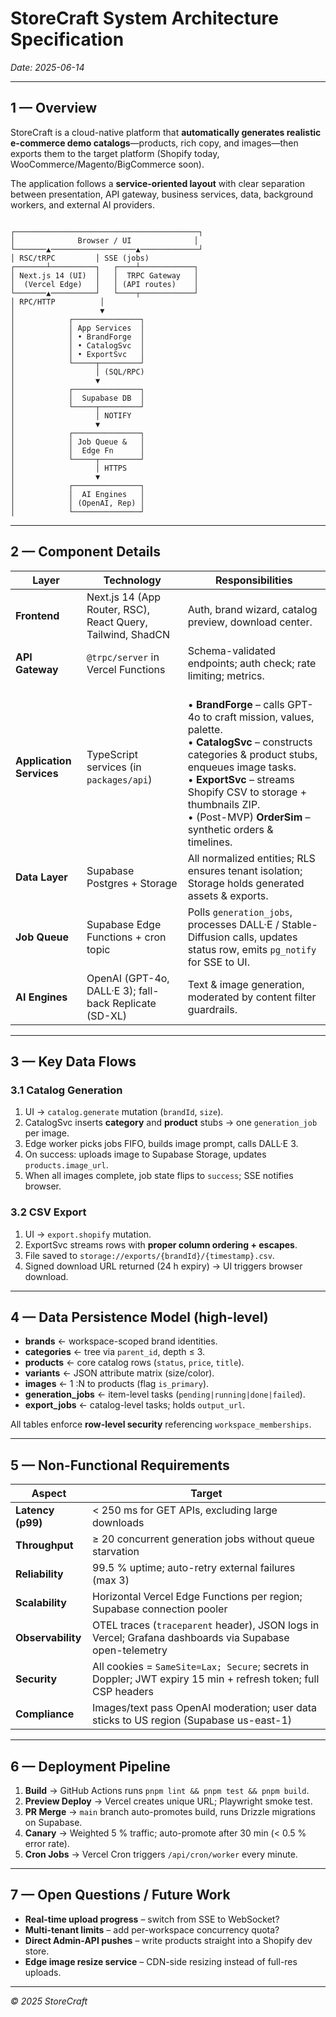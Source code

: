 # StoreCraft System Architecture Specification
_Date: 2025-06-14_

---

## 1 — Overview
StoreCraft is a cloud-native platform that **automatically generates realistic e-commerce demo catalogs**—products, rich copy, and images—then exports them to the target platform (Shopify today, WooCommerce/Magento/BigCommerce soon).

The application follows a **service-oriented layout** with clear separation between presentation, API gateway, business services, data, background workers, and external AI providers.

```

┌─────────────────────────────────────────┐
│              Browser / UI              │
└───────▲───────────────────▲─────────────┘
│ RSC/tRPC         │ SSE (jobs)
┌───────┴──────────┐   ┌────┴────────────┐
│ Next.js 14 (UI)  │   │  TRPC Gateway   │
│  (Vercel Edge)   │   │ (API routes)    │
└───────▲──────────┘   └────┬────────────┘
│ RPC/HTTP          │
│                   ▼
│            ┌───────────────┐
│            │ App Services  │
│            │ • BrandForge  │
│            │ • CatalogSvc  │
│            │ • ExportSvc   │
│            └─────┬─────────┘
│                  │ (SQL/RPC)
│                  ▼
│            ┌───────────────┐
│            │  Supabase DB  │
│            └─────┬─────────┘
│                  │ NOTIFY
│                  ▼
│            ┌───────────────┐
│            │ Job Queue &   │
│            │  Edge Fn      │
│            └─────┬─────────┘
│                  │ HTTPS
│                  ▼
│            ┌───────────────┐
│            │  AI Engines   │
│            │ (OpenAI, Rep) │
│            └───────────────┘

```

---

## 2 — Component Details

| Layer | Technology | Responsibilities |
|-------|------------|------------------|
| **Frontend** | Next.js 14 (App Router, RSC), React Query, Tailwind, ShadCN | Auth, brand wizard, catalog preview, download center. |
| **API Gateway** | `@trpc/server` in Vercel Functions | Schema-validated endpoints; auth check; rate limiting; metrics. |
| **Application Services** | TypeScript services (in `packages/api`) | <br>• **BrandForge** – calls GPT-4o to craft mission, values, palette.<br>• **CatalogSvc** – constructs categories & product stubs, enqueues image tasks.<br>• **ExportSvc** – streams Shopify CSV to storage + thumbnails ZIP.<br>• (Post-MVP) **OrderSim** – synthetic orders & timelines. |
| **Data Layer** | Supabase Postgres + Storage | All normalized entities; RLS ensures tenant isolation; Storage holds generated assets & exports. |
| **Job Queue** | Supabase Edge Functions + cron topic | Polls `generation_jobs`, processes DALL·E / Stable-Diffusion calls, updates status row, emits `pg_notify` for SSE to UI. |
| **AI Engines** | OpenAI (GPT-4o, DALL·E 3); fall-back Replicate (SD-XL) | Text & image generation, moderated by content filter guardrails. |

---

## 3 — Key Data Flows

### 3.1 Catalog Generation  
1. UI → `catalog.generate` mutation (`brandId`, `size`).  
2. CatalogSvc inserts **category** and **product** stubs → one `generation_job` per image.  
3. Edge worker picks jobs FIFO, builds image prompt, calls DALL·E 3.  
4. On success: uploads image to Supabase Storage, updates `products.image_url`.  
5. When all images complete, job state flips to `success`; SSE notifies browser.

### 3.2 CSV Export  
1. UI → `export.shopify` mutation.  
2. ExportSvc streams rows with **proper column ordering + escapes**.  
3. File saved to `storage://exports/{brandId}/{timestamp}.csv`.  
4. Signed download URL returned (24 h expiry) → UI triggers browser download.

---

## 4 — Data Persistence Model (high-level)

* **brands** ← workspace-scoped brand identities.  
* **categories** ← tree via `parent_id`, depth ≤ 3.  
* **products** ← core catalog rows (`status`, `price`, `title`).  
* **variants** ← JSON attribute matrix (size/color).  
* **images** ← 1 :N to products (flag `is_primary`).  
* **generation_jobs** ← item-level tasks (`pending|running|done|failed`).  
* **export_jobs** ← catalog-level tasks; holds `output_url`.  

All tables enforce **row-level security** referencing `workspace_memberships`.

---

## 5 — Non-Functional Requirements

| Aspect | Target |
|--------|--------|
| **Latency (p99)** | < 250 ms for GET APIs, excluding large downloads |
| **Throughput** | ≥ 20 concurrent generation jobs without queue starvation |
| **Reliability** | 99.5 % uptime; auto-retry external failures (max 3) |
| **Scalability** | Horizontal Vercel Edge Functions per region; Supabase connection pooler |
| **Observability** | OTEL traces (`traceparent` header), JSON logs in Vercel; Grafana dashboards via Supabase open-telemetry |
| **Security** | All cookies = `SameSite=Lax; Secure`; secrets in Doppler; JWT expiry 15 min + refresh token; full CSP headers |
| **Compliance** | Images/text pass OpenAI moderation; user data sticks to US region (Supabase us-east-1) |

---

## 6 — Deployment Pipeline

1. **Build** → GitHub Actions runs `pnpm lint && pnpm test && pnpm build`.  
2. **Preview Deploy** → Vercel creates unique URL; Playwright smoke test.  
3. **PR Merge** → `main` branch auto-promotes build, runs Drizzle migrations on Supabase.  
4. **Canary** → Weighted 5 % traffic; auto-promote after 30 min (< 0.5 % error rate).  
5. **Cron Jobs** → Vercel Cron triggers `/api/cron/worker` every minute.

---

## 7 — Open Questions / Future Work
* **Real-time upload progress** – switch from SSE to WebSocket?  
* **Multi-tenant limits** – add per-workspace concurrency quota?  
* **Direct Admin-API pushes** – write products straight into a Shopify dev store.  
* **Edge image resize service** – CDN-side resizing instead of full-res uploads.

---

_© 2025 StoreCraft_  
